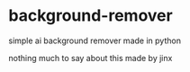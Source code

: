 # background-remover
simple ai background remover made in python

nothing much to say about this
made by jinx
